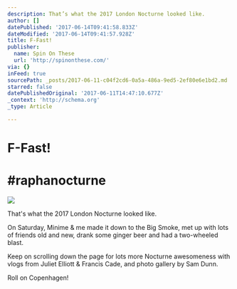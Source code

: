 ```yaml
---
description: That’s what the 2017 London Nocturne looked like.
author: []
datePublished: '2017-06-14T09:41:58.833Z'
dateModified: '2017-06-14T09:41:57.928Z'
title: F-Fast!
publisher:
  name: Spin On These
  url: 'http://spinonthese.com/'
via: {}
inFeed: true
sourcePath: _posts/2017-06-11-c04f2cd6-0a5a-486a-9ed5-2ef80e6e1bd2.md
starred: false
datePublishedOriginal: '2017-06-11T14:47:10.677Z'
_context: 'http://schema.org'
_type: Article

---
```

# F-Fast!

# \#raphanocturne
![](https://the-grid-user-content.s3-us-west-2.amazonaws.com/cca51685-0943-45c3-b0f5-9f6c26c10201.jpg)

That's what the 2017 London Nocturne looked like.

On Saturday, Minime & me made it down to the Big Smoke, met up with lots of friends old and new, drank some ginger beer and had a two-wheeled blast.

Keep on scrolling down the page for lots more Nocturne awesomeness with vlogs from Juliet Elliott & Francis Cade, and photo gallery by Sam Dunn.

Roll on Copenhagen!